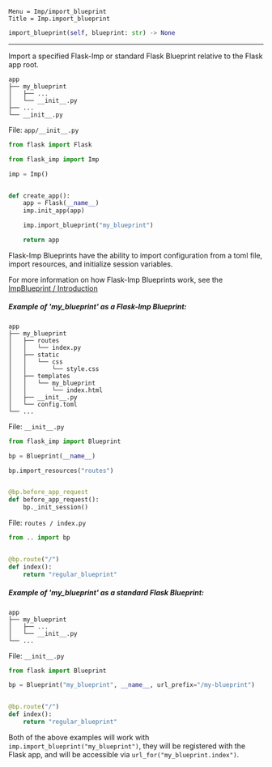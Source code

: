 ```
Menu = Imp/import_blueprint
Title = Imp.import_blueprint
```

```python
import_blueprint(self, blueprint: str) -> None
```

---

Import a specified Flask-Imp or standard Flask Blueprint relative to the Flask app root.


```text
app
├── my_blueprint
│   ├── ...
│   └── __init__.py
├── ...
└── __init__.py
```

File: `app/__init__.py`

```python
from flask import Flask

from flask_imp import Imp

imp = Imp()


def create_app():
    app = Flask(__name__)
    imp.init_app(app)

    imp.import_blueprint("my_blueprint")

    return app
```

Flask-Imp Blueprints have the ability to import configuration from a toml file, import resources, and initialize session
variables.

For more information on how Flask-Imp Blueprints work, see the [ImpBlueprint / Introduction](impblueprint-introduction.html)

##### Example of 'my_blueprint' as a Flask-Imp Blueprint:

```text
app
├── my_blueprint
│   ├── routes
│   │   └── index.py
│   ├── static
│   │   └── css
│   │       └── style.css
│   ├── templates
│   │   └── my_blueprint
│   │       └── index.html
│   ├── __init__.py
│   └── config.toml
└── ...
```

File: `__init__.py`

```python
from flask_imp import Blueprint

bp = Blueprint(__name__)

bp.import_resources("routes")


@bp.before_app_request
def before_app_request():
    bp._init_session()
```

File: `routes / index.py`

```python
from .. import bp


@bp.route("/")
def index():
    return "regular_blueprint"
```

##### Example of 'my_blueprint' as a standard Flask Blueprint:

```text
app
├── my_blueprint
│   ├── ...
│   └── __init__.py
└── ...
```

File: `__init__.py`

```python
from flask import Blueprint

bp = Blueprint("my_blueprint", __name__, url_prefix="/my-blueprint")


@bp.route("/")
def index():
    return "regular_blueprint"
```

Both of the above examples will work with `imp.import_blueprint("my_blueprint")`, they will be registered
with the Flask app, and will be accessible via `url_for("my_blueprint.index")`.